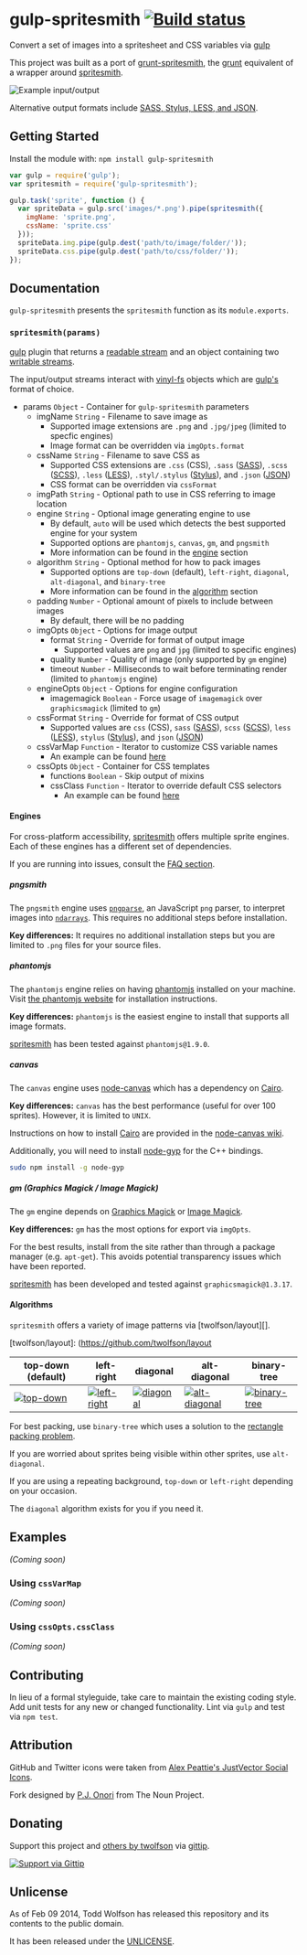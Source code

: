 # gulp-spritesmith [![Build status](https://travis-ci.org/twolfson/gulp-spritesmith.png?branch=master)](https://travis-ci.org/twolfson/gulp-spritesmith)

Convert a set of images into a spritesheet and CSS variables via [gulp][]

This project was built as a port of [grunt-spritesmith][], the [grunt][] equivalent of a wrapper around [spritesmith][].

[gulp]: http://gulpjs.com/
[grunt-spritesmith]: https://github.com/Ensighten/grunt-spritesmith
[grunt]: http://gruntjs.com/
[spritesmith]: https://github.com/Ensighten/spritesmith

![Example input/output](docs/example.png)

Alternative output formats include [SASS, Stylus, LESS, and JSON][css-formats].

[css-formats]: https://github.com/twolfson/gulp-spritesmith#spritesmithparams

## Getting Started
Install the module with: `npm install gulp-spritesmith`

```javascript
var gulp = require('gulp');
var spritesmith = require('gulp-spritesmith');

gulp.task('sprite', function () {
  var spriteData = gulp.src('images/*.png').pipe(spritesmith({
    imgName: 'sprite.png',
    cssName: 'sprite.css'
  }));
  spriteData.img.pipe(gulp.dest('path/to/image/folder/'));
  spriteData.css.pipe(gulp.dest('path/to/css/folder/'));
});
```

## Documentation
`gulp-spritesmith` presents the `spritesmith` function as its `module.exports`.

### `spritesmith(params)`
[gulp][] plugin that returns a [readable stream][] and an object containing two [writable streams][].

The input/output streams interact with [vinyl-fs][] objects which are [gulp's][gulp] format of choice.

[readable stream]: http://nodejs.org/api/stream.html#stream_class_stream_readable
[writable streams]: http://nodejs.org/api/stream.html#stream_class_stream_writable
[vinyl-fs]: https://github.com/wearefractal/vinyl-fs

- params `Object` - Container for `gulp-spritesmith` parameters
  - imgName `String` - Filename to save image as
      - Supported image extensions are `.png` and `.jpg/jpeg` (limited to specfic engines)
      - Image format can be overridden via `imgOpts.format`
  - cssName `String` - Filename to save CSS as
      - Supported CSS extensions are `.css` (CSS), `.sass` ([SASS][]), `.scss` ([SCSS][]), `.less` ([LESS][]), `.styl/.stylus` ([Stylus][]), and `.json` ([JSON][])
      - CSS format can be overridden via `cssFormat`
  - imgPath `String` - Optional path to use in CSS referring to image location
  - engine `String` - Optional image generating engine to use
      - By default, `auto` will be used which detects the best supported engine for your system
      - Supported options are `phantomjs`, `canvas`, `gm`, and `pngsmith`
      - More information can be found in the [engine][] section
  - algorithm `String` - Optional method for how to pack images
      - Supported options are `top-down` (default), `left-right`, `diagonal`, `alt-diagonal`, and `binary-tree`
      - More information can be found in the [algorithm][] section
  - padding `Number` - Optional amount of pixels to include between images
      - By default, there will be no padding
  - imgOpts `Object` - Options for image output
      - format `String` - Override for format of output image
          - Supported values are `png` and `jpg` (limited to specific engines)
      - quality `Number` - Quality of image (only supported by `gm` engine)
      - timeout `Number` - Milliseconds to wait before terminating render (limited to `phantomjs` engine)
  - engineOpts `Object` - Options for engine configuration
      - imagemagick `Boolean` - Force usage of `imagemagick` over `graphicsmagick` (limited to `gm`)
  - cssFormat `String` - Override for format of CSS output
      - Supported values are `css` (CSS), `sass` ([SASS][]), `scss` ([SCSS][]), `less` ([LESS][]), `stylus` ([Stylus][]), and `json` ([JSON][])
  - cssVarMap `Function` - Iterator to customize CSS variable names
      - An example can be found [here][cssvarmap-example]
  - cssOpts `Object` - Container for CSS templates
      - functions `Boolean` - Skip output of mixins
      - cssClass `Function` - Iterator to override default CSS selectors
          - An example can be found [here][cssclass-example]

[SASS]: http://sass-lang.com/
[SCSS]: http://sass-lang.com/
[LESS]: http://lesscss.org/
[Stylus]: http://learnboost.github.com/stylus/
[JSON]: http://json.org/

[engine]: #engines
[algorithm]: #algorithms
[cssvarmap-example]: TODO
[cssclass-example]: TODO

#### Engines
For cross-platform accessibility, [spritesmith][] offers multiple sprite engines. Each of these engines has a different set of dependencies.

If you are running into issues, consult the [FAQ section](#faqs).

##### pngsmith
The `pngsmith` engine uses [`pngparse`][], an JavaScript `png` parser, to interpret images into [`ndarrays`][]. This requires no additional steps before installation.

**Key differences:** It requires no additional installation steps but you are limited to `.png` files for your source files.

[`pngparse`]: https://github.com/darkskyapp/pngparse
[`ndarrays`]: https://github.com/mikolalysenko/ndarray

##### phantomjs
The `phantomjs` engine relies on having [phantomjs][] installed on your machine. Visit [the phantomjs website][phantomjs] for installation instructions.

**Key differences:** `phantomjs` is the easiest engine to install that supports all image formats.

[spritesmith][] has been tested against `phantomjs@1.9.0`.

[phantomjs]: http://phantomjs.org/

##### canvas
The `canvas` engine uses [node-canvas][] which has a dependency on [Cairo][cairo].

**Key differences:** `canvas` has the best performance (useful for over 100 sprites). However, it is limited to `UNIX`.

Instructions on how to install [Cairo][cairo] are provided in the [node-canvas wiki][node-canvas-wiki].

Additionally, you will need to install [node-gyp][] for the C++ bindings.

```bash
sudo npm install -g node-gyp
```

[node-canvas]: https://github.com/learnboost/node-canvas
[cairo]: http://cairographics.org/
[node-canvas-wiki]: https://github.com/LearnBoost/node-canvas/wiki/_pages
[node-gyp]: https://github.com/TooTallNate/node-gyp/

##### gm (Graphics Magick / Image Magick)
The `gm` engine depends on [Graphics Magick][graphics-magick] or [Image Magick][image-magick].

**Key differences:** `gm` has the most options for export via `imgOpts`.

[graphics-magick]: http://www.graphicsmagick.org/
[image-magick]: http://imagemagick.org/

For the best results, install from the site rather than through a package manager (e.g. `apt-get`). This avoids potential transparency issues which have been reported.

[spritesmith][] has been developed and tested against `graphicsmagick@1.3.17`.

#### Algorithms
`spritesmith` offers a variety of image patterns via [twolfson/layout][].

[twolfson/layout]: (https://github.com/twolfson/layout

|     top-down (default)    |           left-right          |          diagonal         |            alt-diagonal           |           binary-tree           |
| ------------------------- | ----------------------------- | ------------------------- | --------------------------------- | ------------------------------- |
| [![top-down][]][top-down] | [![left-right][]][left-right] | [![diagonal][]][diagonal] | [![alt-diagonal][]][alt-diagonal] | [![binary-tree][]][binary-tree] |

For best packing, use `binary-tree` which uses a solution to the [rectangle packing problem][packing-problem].

[packing-problem]: http://en.wikipedia.org/wiki/Packing_problem

If you are worried about sprites being visible within other sprites, use `alt-diagonal`.

If you are using a repeating background, `top-down` or `left-right` depending on your occasion.

The `diagonal` algorithm exists for you if you need it.

[top-down]: docs/algorithms/top-down.png
[left-right]: docs/algorithms/left-right.png
[diagonal]: docs/algorithms/diagonal.png
[alt-diagonal]: docs/algorithms/alt-diagonal.png
[binary-tree]: docs/algorithms/binary-tree.png

## Examples
_(Coming soon)_

### Using `cssVarMap`
_(Coming soon)_

### Using `cssOpts.cssClass`
_(Coming soon)_

## Contributing
In lieu of a formal styleguide, take care to maintain the existing coding style. Add unit tests for any new or changed functionality. Lint via `gulp` and test via `npm test`.

## Attribution
GitHub and Twitter icons were taken from [Alex Peattie's JustVector Social Icons][justvector].

Fork designed by [P.J. Onori][onori] from The Noun Project.

[justvector]: http://alexpeattie.com/projects/justvector_icons/
[noun-fork-icon]: http://thenounproject.com/noun/fork/#icon-No2813
[onori]: http://thenounproject.com/somerandomdude

## Donating
Support this project and [others by twolfson][gittip] via [gittip][].

[![Support via Gittip][gittip-badge]][gittip]

[gittip-badge]: https://rawgithub.com/twolfson/gittip-badge/master/dist/gittip.png
[gittip]: https://www.gittip.com/twolfson/

## Unlicense
As of Feb 09 2014, Todd Wolfson has released this repository and its contents to the public domain.

It has been released under the [UNLICENSE][].

[UNLICENSE]: UNLICENSE
